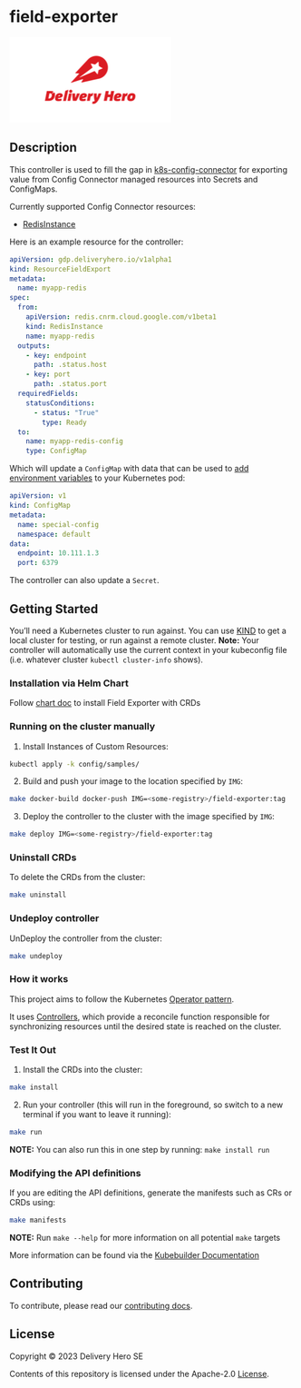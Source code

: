 # field-exporter
[![dh](./img/dh-logo.png)](#)

## Description
This controller is used to fill the gap
in [k8s-config-connector](https://github.com/GoogleCloudPlatform/k8s-config-connector) for exporting value from Config
Connector managed resources into Secrets and ConfigMaps.

Currently supported Config Connector resources:

- [RedisInstance](https://cloud.google.com/config-connector/docs/reference/resource-docs/redis/redisinstance)

Here is an example resource for the controller:

```yaml
apiVersion: gdp.deliveryhero.io/v1alpha1
kind: ResourceFieldExport
metadata:
  name: myapp-redis
spec:
  from:
    apiVersion: redis.cnrm.cloud.google.com/v1beta1
    kind: RedisInstance
    name: myapp-redis
  outputs:
    - key: endpoint
      path: .status.host
    - key: port
      path: .status.port
  requiredFields:
    statusConditions:
      - status: "True"
        type: Ready
  to:
    name: myapp-redis-config
    type: ConfigMap
```

Which will update a `ConfigMap` with data that can be used to [add environment variables](https://kubernetes.io/docs/tasks/configure-pod-container/configure-pod-configmap/#configure-all-key-value-pairs-in-a-configmap-as-container-environment-variables) to your Kubernetes pod:

```yaml
apiVersion: v1
kind: ConfigMap
metadata:
  name: special-config
  namespace: default
data:
  endpoint: 10.111.1.3
  port: 6379
```

The controller can also update a `Secret`.

## Getting Started
You’ll need a Kubernetes cluster to run against. You can use [KIND](https://sigs.k8s.io/kind) to get a local cluster for testing, or run against a remote cluster.
**Note:** Your controller will automatically use the current context in your kubeconfig file (i.e. whatever cluster `kubectl cluster-info` shows).

### Installation via Helm Chart

Follow [chart doc](https://github.com/deliveryhero/helm-charts/tree/master/stable/field-exporter) to install Field Exporter with CRDs

### Running on the cluster manually
1. Install Instances of Custom Resources:

```sh
kubectl apply -k config/samples/
```

2. Build and push your image to the location specified by `IMG`:

```sh
make docker-build docker-push IMG=<some-registry>/field-exporter:tag
```

3. Deploy the controller to the cluster with the image specified by `IMG`:

```sh
make deploy IMG=<some-registry>/field-exporter:tag
```

### Uninstall CRDs
To delete the CRDs from the cluster:

```sh
make uninstall
```

### Undeploy controller
UnDeploy the controller from the cluster:

```sh
make undeploy
```

### How it works
This project aims to follow the Kubernetes [Operator pattern](https://kubernetes.io/docs/concepts/extend-kubernetes/operator/).

It uses [Controllers](https://kubernetes.io/docs/concepts/architecture/controller/),
which provide a reconcile function responsible for synchronizing resources until the desired state is reached on the cluster.

### Test It Out
1. Install the CRDs into the cluster:

```sh
make install
```

2. Run your controller (this will run in the foreground, so switch to a new terminal if you want to leave it running):

```sh
make run
```

**NOTE:** You can also run this in one step by running: `make install run`

### Modifying the API definitions
If you are editing the API definitions, generate the manifests such as CRs or CRDs using:

```sh
make manifests
```

**NOTE:** Run `make --help` for more information on all potential `make` targets

More information can be found via the [Kubebuilder Documentation](https://book.kubebuilder.io/introduction.html)

## Contributing
To contribute, please read our [contributing docs](CONTRIBUTING.md).

## License

Copyright © 2023 Delivery Hero SE

Contents of this repository is licensed under the Apache-2.0 [License](LICENSE).
